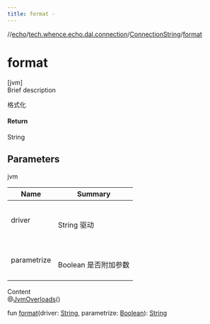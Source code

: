 ```yaml
---
title: format -
---
```

//[echo](../../index.md)/[tech.whence.echo.dal.connection](../index.md)/[ConnectionString](index.md)/[format](format.md)



# format  
[jvm]  
Brief description  


格式化



#### Return  


String



## Parameters  
  
jvm  
  
|  Name|  Summary| 
|---|---|
| driver| <br><br>String 驱动<br><br>
| parametrize| <br><br>Boolean 是否附加参数<br><br>
  
  
Content  
@[JvmOverloads](https://kotlinlang.org/api/latest/jvm/stdlib/kotlin.jvm/-jvm-overloads/index.html)()  
  
fun [format](format.md)(driver: [String](https://kotlinlang.org/api/latest/jvm/stdlib/kotlin/-string/index.html), parametrize: [Boolean](https://kotlinlang.org/api/latest/jvm/stdlib/kotlin/-boolean/index.html)): [String](https://kotlinlang.org/api/latest/jvm/stdlib/kotlin/-string/index.html)  



